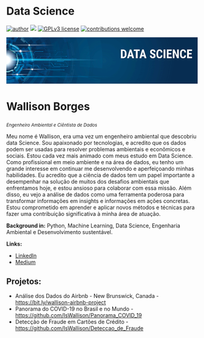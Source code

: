 # Data Science
[![author](https://img.shields.io/badge/author-Wallison-red.svg)](https://www.linkedin.com/in/wallison-borges-48312516a/) [![](https://img.shields.io/badge/python-3.7+-blue.svg)](https://www.python.org/downloads/release/python-365/) [![GPLv3 license](https://img.shields.io/badge/License-GPLv3-blue.svg)](http://perso.crans.org/besson/LICENSE.html) [![contributions welcome](https://img.shields.io/badge/contributions-welcome-brightgreen.svg?style=flat)](https://github.com/IsWallison/Data_Science/issues)

<p align="center">
  <img src="banner.png" >
</p>

# Wallison Borges
<sub>*Engenheiro Ambiental e Ciêntista de Dados* </sub>

Meu nome é Wallison, era uma vez um engenheiro ambiental que descobriu data Science. Sou apaixonado por tecnologias, e acredito que os dados podem ser usadas para resolver problemas ambientais e econômicos e sociais. Estou cada vez mais animado com meus estudo em Data Science. Como profissional em meio ambiente e na área de dados, eu tenho um grande interesse em continuar me desenvolvendo e aperfeiçoando minhas habilidades. Eu acredito que a ciência de dados tem um papel importante a desempenhar na solução de muitos dos desafios ambientais que enfrentamos hoje, e estou ansioso para colaborar com essa missão. Além disso, eu vejo a análise de dados como uma ferramenta poderosa para transformar informações em insights e informações em ações concretas. Estou comprometido em aprender e aplicar novos métodos e técnicas para fazer uma contribuição significativa à minha área de atuação.

**Background in:** Python, Machine Learning, Data Science, Engenharia Ambiental e Desenvolvimento sustentável.

**Links:**
* [LinkedIn](https://www.linkedin.com/in/wallison-borges-48312516a/)
* [Medium](https://medium.com/@itzborges)


## Projetos:
* Análise dos Dados do Airbnb - New Brunswick, Canada - https://bit.ly/wallison-airbnb-project
* Panorama do COVID-19 no Brasil e no Mundo - https://github.com/IsWallison/Panorama_COVID_19
* Detecção de Fraude em Cartões de Crédito - https://github.com/IsWallison/Deteccao_de_Fraude
